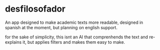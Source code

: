 # desfilosofador

An app designed to make academic texts more readable, designed in spanish at the moment, but planning on english support.

for the sake of simplicity, this isnt an AI that comprenhends the text and re-explains it, but applies filters and makes them easy to make.
